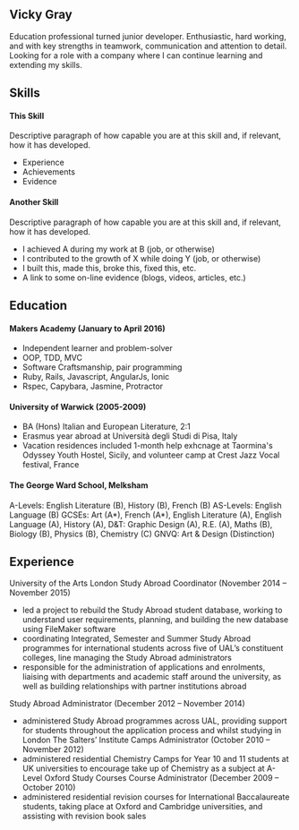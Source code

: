 ## Vicky Gray

Education professional turned junior developer. Enthusiastic, hard working, and with key strengths in teamwork, communication and attention to detail. Looking for a role with a company where I can continue learning and extending my skills.


## Skills

#### This Skill

Descriptive paragraph of how capable you are at this skill and, if relevant, how it has developed.

- Experience
- Achievements
- Evidence

#### Another Skill

Descriptive paragraph of how capable you are at this skill and, if relevant, how it has developed.

- I achieved A during my work at B (job, or otherwise)
- I contributed to the growth of X while doing Y (job, or otherwise)
- I built this, made this, broke this, fixed this, etc.
- A link to some on-line evidence (blogs, videos, articles, etc.)

## Education

#### Makers Academy (January to April 2016)

- Independent learner and problem-solver
- OOP, TDD, MVC
- Software Craftsmanship, pair programming
- Ruby, Rails, Javascript, AngularJs, Ionic
- Rspec, Capybara, Jasmine, Protractor 

#### University of Warwick (2005-2009)

- BA (Hons) Italian and European Literature, 2:1
- Erasmus year abroad at Università degli Studi di Pisa, Italy
- Vacation residences included 1-month help exhcnage at Taormina's Odyssey Youth Hostel, Sicily, and
  volunteer camp at Crest Jazz Vocal festival, France

#### The George Ward School, Melksham
A-Levels:   English Literature (B), History (B), French (B)
AS-Levels:  English Language (B)
GCSEs:      Art (A*), French (A*), English Literature (A), English Language (A), History (A), D&T: Graphic Design (A), R.E.              (A), Maths (B), Biology (B), Physics (B), Chemistry (C)
GNVQ:       Art & Design (Distinction)

## Experience

University of the Arts London
Study Abroad Coordinator (November 2014 – November 2015)
* led a project to rebuild the Study Abroad student database, working to understand user requirements, planning, and building the new database using FileMaker software
* coordinating Integrated, Semester and Summer Study Abroad programmes for international students across five of UAL’s constituent colleges, line managing the Study Abroad administrators
* responsible for the administration of applications and enrolments, liaising with departments and academic staff around the university, as well as building relationships with partner institutions abroad

Study Abroad Administrator (December 2012 – November 2014)
* administered Study Abroad programmes across UAL, providing support for students throughout the application process and whilst studying in London
The Salters’ Institute
Camps Administrator (October 2010 – November 2012)
* administered residential Chemistry Camps for Year 10 and 11 students at UK universities to encourage take up of Chemistry as a subject at A-Level
Oxford Study Courses
Course Administrator (December 2009 – October 2010)
* administered residential revision courses for International Baccalaureate students, taking place at Oxford and Cambridge universities, and assisting with revision book sales
